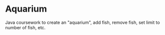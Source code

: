 Aquarium
========

Java coursework to create an "aquarium", add fish, remove fish, set limit to number of fish, etc.
